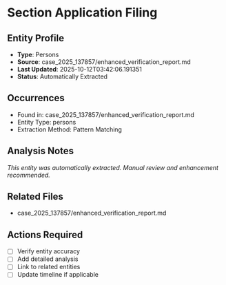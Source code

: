 # Section Application Filing

## Entity Profile
- **Type**: Persons
- **Source**: case_2025_137857/enhanced_verification_report.md
- **Last Updated**: 2025-10-12T03:42:06.191351
- **Status**: Automatically Extracted

## Occurrences
- Found in: case_2025_137857/enhanced_verification_report.md
- Entity Type: persons
- Extraction Method: Pattern Matching

## Analysis Notes
*This entity was automatically extracted. Manual review and enhancement recommended.*

## Related Files
- case_2025_137857/enhanced_verification_report.md

## Actions Required
- [ ] Verify entity accuracy
- [ ] Add detailed analysis
- [ ] Link to related entities
- [ ] Update timeline if applicable
